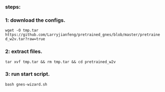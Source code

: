 ### steps:
### 1: download the configs. 
`wget -O tmp.tar  https://github.com/Larryjianfeng/pretrained_gnes/blob/master/pretrained_w2v.tar?raw=true`

### 2: extract files.
`tar xvf tmp.tar && rm tmp.tar && cd pretrained_w2v`

### 3: run start script.
`bash gnes-wizard.sh`

